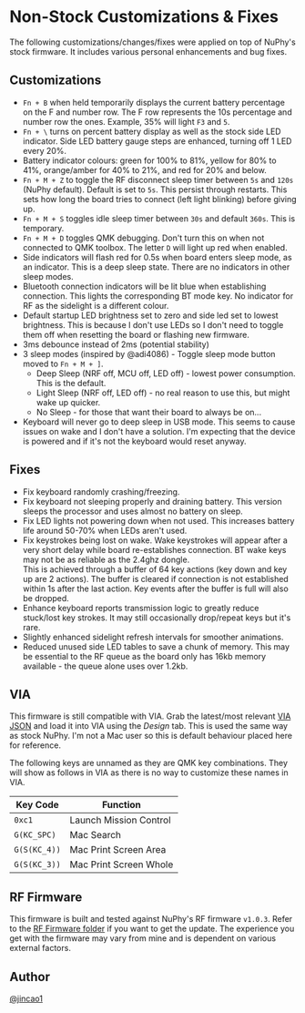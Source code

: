# Non-Stock Customizations & Fixes

The following customizations/changes/fixes were applied on top of NuPhy's stock firmware. It includes various personal enhancements and bug fixes.

## Customizations

- `Fn + B` when held temporarily displays the current battery percentage on the F and number row.
The F row represents the 10s percentage and number row the ones. Example, 35% will light `F3` and `5`.
- `Fn + \` turns on percent battery display as well as the stock side LED indicator. Side LED battery gauge steps are enhanced, turning off 1 LED every 20%.
- Battery indicator colours: green for 100% to 81%, yellow for 80% to 41%, orange/amber for 40% to 21%, and red for 20% and below.
- `Fn + M + Z` to toggle the RF disconnect sleep timer between `5s` and `120s` (NuPhy default). Default is set to `5s`. This persist through restarts.
This sets how long the board tries to connect (left light blinking) before giving up.
- `Fn + M + S` toggles idle sleep timer between `30s` and default `360s`. This is temporary.
- `Fn + M + D` toggles QMK debugging. Don't turn this on when not connected to QMK toolbox.
The letter `D` will light up red when enabled.
- Side indicators will flash red for 0.5s when board enters sleep mode, as an indicator.
This is a deep sleep state. There are no indicators in other sleep modes.
- Bluetooth connection indicators will be lit blue when establishing connection. This lights the corresponding
BT mode key. No indicator for RF as the sidelight is a different colour.
- Default startup LED brightness set to zero and side led set to lowest brightness. This is because I don't use LEDs so I don't need to toggle them off when resetting the board or flashing new firmware.
- 3ms debounce instead of 2ms (potential stability)
- 3 sleep modes (inspired by @adi4086) - Toggle sleep mode button moved to `Fn + M + ]`.
  - Deep Sleep (NRF off, MCU off, LED off) - lowest power consumption. This is the default.
  - Light Sleep (NRF off, LED off) - no real reason to use this, but might wake up quicker.
  - No Sleep - for those that want their board to always be on... 
- Keyboard will never go to deep sleep in USB mode. This seems to cause issues on wake and I don't have a solution. I'm expecting that the device is powered and if it's not the keyboard would reset anyway.

## Fixes

- Fix keyboard randomly crashing/freezing.
- Fix keyboard not sleeping properly and draining battery. This version sleeps the processor and uses almost no battery on sleep.
- Fix LED lights not powering down when not used. This increases battery life around 50-70% when LEDs aren't used.
- Fix keystrokes being lost on wake. Wake keystrokes will appear after a very short delay while board re-establishes connection. BT wake keys may not be as reliable as the 2.4ghz dongle.  
  This is achieved through a buffer of 64 key actions (key down and key up are 2 actions). The buffer is cleared if connection is not established within 1s after the last action.
  Key events after the buffer is full will also be dropped.
- Enhance keyboard reports transmission logic to greatly reduce stuck/lost key strokes. It may still occasionally drop/repeat keys but it's rare.
- Slightly enhanced sidelight refresh intervals for smoother animations.
- Reduced unused side LED tables to save a chunk of memory. This may be essential to the RF queue as the board only has 16kb memory available - the queue alone uses over 1.2kb.

## VIA

This firmware is still compatible with VIA. Grab the latest/most relevant [VIA JSON](/keyboards/nuphy/air75_v2/ansi/keymaps/via/air75_v2_via_v3.json) and load it into VIA using the *Design* tab. This is used the same way as stock NuPhy. I'm not a Mac user so this is default behaviour placed here for reference.

The following keys are unnamed as they are QMK key combinations. They will show as follows in VIA as there is no way to customize these names in VIA.

| Key Code     | Function               |
| ------------ | ---------------------- |
| `0xc1`       | Launch Mission Control |
| `G(KC_SPC)`  | Mac Search             |
| `G(S(KC_4))` | Mac Print Screen Area  |
| `G(S(KC_3))` | Mac Print Screen Whole |

## RF Firmware

This firmware is built and tested against NuPhy's RF firmware `v1.0.3`. Refer to the [RF Firmware folder](rf_firmware) if you want to get the update.
The experience you get with the firmware may vary from mine and is dependent on various external factors.

## Author

[@jincao1](https://github.com/jincao1)